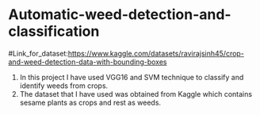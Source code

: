 # Automatic-weed-detection-and-classification
#Link_for_dataset:https://www.kaggle.com/datasets/ravirajsinh45/crop-and-weed-detection-data-with-bounding-boxes
1. In this project I have used VGG16 and SVM technique to classify and identify weeds from crops.
2. The dataset that I have used was obtained from Kaggle which contains sesame plants as crops and rest as weeds.
